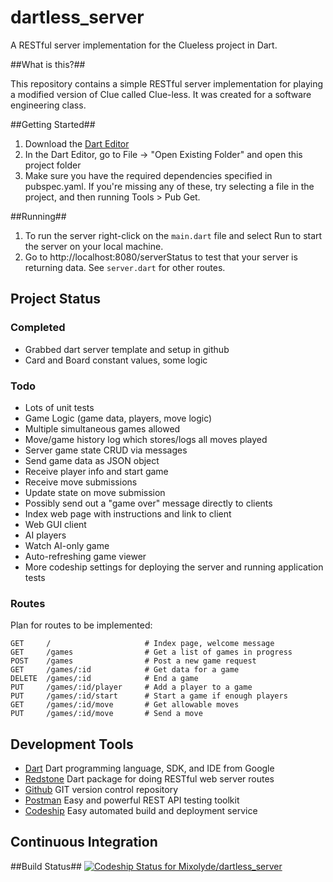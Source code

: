 # dartless_server

A RESTful server implementation for the Clueless project in Dart.

##What is this?##

This repository contains a simple RESTful server implementation for
playing a modified version of Clue called Clue-less. It was created for
a software engineering class.

##Getting Started##
1. Download the <a href="https://www.dartlang.org/">Dart Editor</a>
2. In the Dart Editor, go to File -> "Open Existing Folder" and open this project folder
3. Make sure you have the required dependencies specified in pubspec.yaml. If you're missing
any of these, try selecting a file in the project, and then running Tools > Pub Get.

##Running##
1. To run the server right-click on the `main.dart` file and select Run to start the server on your
local machine.
2. Go to http://localhost:8080/serverStatus to test that your server is returning data. See `server.dart`
for other routes.


Project Status
--------------

### Completed

* Grabbed dart server template and setup in github
* Card and Board constant values, some logic

### Todo

* Lots of unit tests
* Game Logic (game data, players, move logic)
* Multiple simultaneous games allowed
* Move/game history log which stores/logs all moves played
* Server game state CRUD via messages
* Send game data as JSON object
* Receive player info and start game
* Receive move submissions
* Update state on move submission
* Possibly send out a "game over" message directly to clients
* Index web page with instructions and link to client
* Web GUI client
* AI players
* Watch AI-only game
* Auto-refreshing game viewer
* More codeship settings for deploying the server and running application tests

### Routes
Plan for routes to be implemented:

    GET     /                     # Index page, welcome message
    GET     /games                # Get a list of games in progress
    POST    /games                # Post a new game request
    GET     /games/:id            # Get data for a game
    DELETE  /games/:id            # End a game
    PUT     /games/:id/player     # Add a player to a game
    PUT     /games/:id/start      # Start a game if enough players
    GET     /games/:id/move       # Get allowable moves
    PUT     /games/:id/move       # Send a move

Development Tools
-----------------
* [Dart](https://www.dartlang.org) Dart programming language, SDK, and IDE from Google
* [Redstone](http://redstonedart.org) Dart package for doing RESTful web server routes
* [Github](https://github.com/Mixolyde/dartless_server) GIT version control repository
* [Postman](http://www.getpostman.com/) Easy and powerful REST API testing toolkit
* [Codeship](https://codeship.com) Easy automated build and deployment service

Continuous Integration
----------------------

##Build Status##
[ ![Codeship Status for Mixolyde/dartless_server](https://codeship.com/projects/b7c9d290-b46e-0132-a073-4e3657f9ca7f/status?branch=master)](https://codeship.com/projects/70470)
